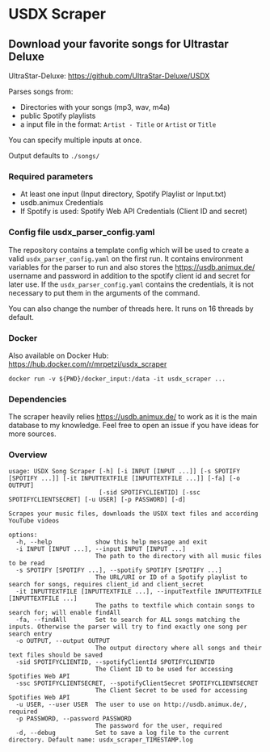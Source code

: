 # USDX Scraper
## Download your favorite songs for Ultrastar Deluxe

UltraStar-Deluxe: https://github.com/UltraStar-Deluxe/USDX 

Parses songs from:
- Directories with your songs (mp3, wav, m4a)
- public Spotify playlists
- a input file in the format: `Artist - Title` or `Artist` or `Title` 

You can specify multiple inputs at once.

Output defaults to `./songs/`

### Required parameters
- At least one input (Input directory, Spotify Playlist or Input.txt)
- usdb.animux Credentials
- If Spotify is used: Spotify Web API Credentials (Client ID and secret)

### Config file usdx_parser_config.yaml
The repository contains a template config which will be used to create a valid `usdx_parser_config.yaml` on the first run. It contains environment variables for the parser to run and also stores the https://usdb.animux.de/ username and password in addition to the spotify client id and secret for later use. 
If the `usdx_parser_config.yaml` contains the credentials, it is not necessary to put them in the arguments of the command.

You can also change the number of threads here. It runs on 16 threads by default.

### Docker
Also available on Docker Hub: https://hub.docker.com/r/mrpetzi/usdx_scraper

`docker run -v ${PWD}/docker_input:/data -it usdx_scraper ...`

### Dependencies
The scraper heavily relies https://usdb.animux.de/ to work as it is the main database to my knowledge. Feel free to open an issue if you have ideas for more sources.

### Overview
```
usage: USDX Song Scraper [-h] [-i INPUT [INPUT ...]] [-s SPOTIFY [SPOTIFY ...]] [-it INPUTTEXTFILE [INPUTTEXTFILE ...]] [-fa] [-o OUTPUT]
                         [-sid SPOTIFYCLIENTID] [-ssc SPOTIFYCLIENTSECRET] [-u USER] [-p PASSWORD] [-d]

Scrapes your music files, downloads the USDX text files and according YouTube videos

options:
  -h, --help            show this help message and exit
  -i INPUT [INPUT ...], --input INPUT [INPUT ...]
                        The path to the directory with all music files to be read
  -s SPOTIFY [SPOTIFY ...], --spotify SPOTIFY [SPOTIFY ...]
                        The URL/URI or ID of a Spotify playlist to search for songs, requires client_id and client_secret
  -it INPUTTEXTFILE [INPUTTEXTFILE ...], --inputTextfile INPUTTEXTFILE [INPUTTEXTFILE ...]
                        The paths to textfile which contain songs to search for; will enable findAll
  -fa, --findAll        Set to search for ALL songs matching the inputs. Otherwise the parser will try to find exactly one song per search entry
  -o OUTPUT, --output OUTPUT
                        The output directory where all songs and their text files should be saved
  -sid SPOTIFYCLIENTID, --spotifyClientId SPOTIFYCLIENTID
                        The Client ID to be used for accessing Spotifies Web API
  -ssc SPOTIFYCLIENTSECRET, --spotifyClientSecret SPOTIFYCLIENTSECRET
                        The Client Secret to be used for accessing Spotifies Web API
  -u USER, --user USER  The user to use on http://usdb.animux.de/, required
  -p PASSWORD, --password PASSWORD
                        The password for the user, required
  -d, --debug           Set to save a log file to the current directory. Default name: usdx_scraper_TIMESTAMP.log
```
